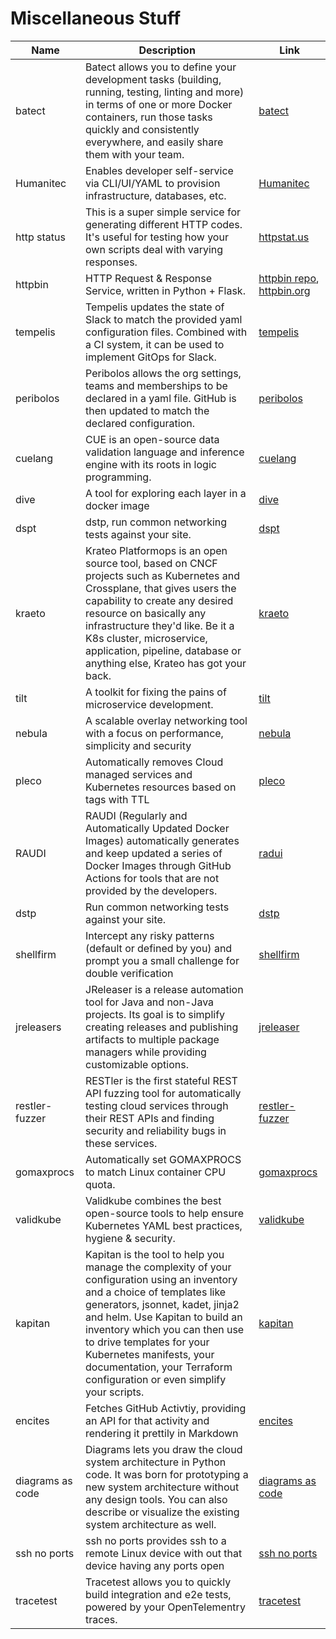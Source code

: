 # Miscellaneous Stuff

|       Name       |                                                                                                                                                                              Description                                                                                                                                                                              |                                            Link                                             |
| ---------------- | --------------------------------------------------------------------------------------------------------------------------------------------------------------------------------------------------------------------------------------------------------------------------------------------------------------------------------------------------------------------- | ------------------------------------------------------------------------------------------- |
| batect           | Batect allows you to define your development tasks (building, running, testing, linting and more) in terms of one or more Docker containers, run those tasks quickly and consistently everywhere, and easily share them with your team.                                                                                                                               | [batect](https://batect.dev/)                                                               |
| Humanitec        | Enables developer self-service via CLI/UI/YAML to provision infrastructure, databases, etc.                                                                                                                                                                                                                                                                           | [Humanitec](https://humanitec.com/)                                                         |
| http status      | This is a super simple service for generating different HTTP codes. It's useful for testing how your own scripts deal with varying responses.                                                                                                                                                                                                                         | [httpstat.us](https://httpstat.us/)                                                         |
| httpbin          | HTTP Request & Response Service, written in Python + Flask.                                                                                                                                                                                                                                                                                                           | [httpbin repo](https://github.com/postmanlabs/httpbin), [httpbin.org](https://httpbin.org/) |
| tempelis         | Tempelis updates the state of Slack to match the provided yaml configuration files. Combined with a CI system, it can be used to implement GitOps for Slack.                                                                                                                                                                                                          | [tempelis](https://github.com/kubernetes-sigs/slack-infra/tree/main/tempelis)               |
| peribolos        | Peribolos allows the org settings, teams and memberships to be declared in a yaml file. GitHub is then updated to match the declared configuration.                                                                                                                                                                                                                   | [peribolos](https://github.com/kubernetes/test-infra/tree/master/prow/cmd/peribolos)        |
| cuelang          | CUE is an open-source data validation language and inference engine with its roots in logic programming.                                                                                                                                                                                                                                                              | [cuelang](https://cuelang.org/)                                                             |
| dive             | A tool for exploring each layer in a docker image                                                                                                                                                                                                                                                                                                                     | [dive](https://github.com/wagoodman/dive)                                                   |
| dspt             | dstp, run common networking tests against your site.                                                                                                                                                                                                                                                                                                                  | [dspt](https://github.com/ycd/dstp)                                                         |
| kraeto           | Krateo Platformops is an open source tool, based on CNCF projects such as Kubernetes and Crossplane, that gives users the capability to create any desired resource on basically any infrastructure they'd like. Be it a K8s cluster, microservice, application, pipeline, database or anything else, Krateo has got your back.                                       | [kraeto](https://krateo.io/)                                                                |
| tilt             | A toolkit for fixing the pains of microservice development.                                                                                                                                                                                                                                                                                                           | [tilt](https://tilt.dev/)                                                                   |
| nebula           | A scalable overlay networking tool with a focus on performance, simplicity and security                                                                                                                                                                                                                                                                               | [nebula](https://github.com/slackhq/nebula)                                                 |
| pleco            | Automatically removes Cloud managed services and Kubernetes resources based on tags with TTL                                                                                                                                                                                                                                                                          | [pleco](https://github.com/Qovery/pleco)                                                    |
| RAUDI            | RAUDI (Regularly and Automatically Updated Docker Images) automatically generates and keep updated a series of Docker Images through GitHub Actions for tools that are not provided by the developers.                                                                                                                                                                | [radui](https://github.com/cybersecsi/RAUDI)                                                |
| dstp             | Run common networking tests against your site.                                                                                                                                                                                                                                                                                                                        | [dstp](https://github.com/ycd/dstp)                                                         |
| shellfirm        | Intercept any risky patterns (default or defined by you) and prompt you a small challenge for double verification                                                                                                                                                                                                                                                     | [shellfirm](https://github.com/kaplanelad/shellfirm)                                        |
| jreleasers       | JReleaser is a release automation tool for Java and non-Java projects. Its goal is to simplify creating releases and publishing artifacts to multiple package managers while providing customizable options.                                                                                                                                                          | [jreleaser](https://jreleaser.org)                                                          |
| restler-fuzzer   | RESTler is the first stateful REST API fuzzing tool for automatically testing cloud services through their REST APIs and finding security and reliability bugs in these services.                                                                                                                                                                                     | [restler-fuzzer](https://github.com/microsoft/restler-fuzzer)                               |
| gomaxprocs       | Automatically set GOMAXPROCS to match Linux container CPU quota.                                                                                                                                                                                                                                                                                                      | [gomaxprocs](https://github.com/uber-go/automaxprocs)                                       |
| validkube        | Validkube combines the best open-source tools to help ensure Kubernetes YAML best practices, hygiene & security.                                                                                                                                                                                                                                                      | [validkube](https://validkube.com)                                                          |
| kapitan          | Kapitan is the tool to help you manage the complexity of your configuration using an inventory and a choice of templates like generators, jsonnet, kadet, jinja2 and helm. Use Kapitan to build an inventory which you can then use to drive templates for your Kubernetes manifests, your documentation, your Terraform configuration or even simplify your scripts. | [kapitan](https://kapitan.dev/)                                                             |
| encites          | Fetches GitHub Activtiy, providing an API for that activity and rendering it prettily in Markdown                                                                                                                                                                                                                                                                     | [encites](https://github.com/cutenode/encites)                                              |
| diagrams as code | Diagrams lets you draw the cloud system architecture in Python code. It was born for prototyping a new system architecture without any design tools. You can also describe or visualize the existing system architecture as well.                                                                                                                                     | [diagrams as code](https://diagrams.mingrammer.com/)                                        |
| ssh no ports     | ssh no ports provides ssh to a remote Linux device with out that device having any ports open                                                                                                                                                                                                                                                                         | [ssh no ports](https://github.com/atsign-foundation/sshnoports)                             |
| tracetest        | Tracetest allows you to quickly build integration and e2e tests, powered by your OpenTelementry traces.                                                                                                                                                                                                                                                               | [tracetest](https://kubeshop.github.io/tracetest/)                                          |